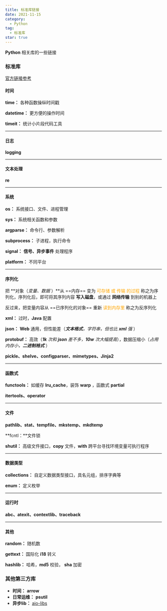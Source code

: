```yaml
---
title: 标准库链接
date: 2021-11-15
category:
  - Python
tag:
  - 标准库
star: true
---
```


**Python** 相关库的一些链接



<!-- more -->

### 标准库

[官方链接参考](https://docs.python.org/zh-cn/3/library/index.html) 

#### 时间

**time：** 各种函数操纵时间戳

**datetime：** 更方便的操作时间

**timeit：** 统计小片段代码工具

---

#### 日志

 **logging** 

---

#### 文本处理

 **re**

---

#### 系统

**os：** 系统接口、文件、进程管理

**sys：** 系统相关函数和参数

**argparse：** 命令行、参数解析

**subprocess：** 子进程，执行命令

**signal：** **信号、异步事件** 处理程序

**platform：** 不同平台

---

#### 序列化

把 **对象（*变量、数据* ）**从 ==内存== 变为 <font color="orange">可存储 或 传输 的过程</font> 称之为序列化，序列化后，即可将其序列内容 **写入磁盘**，或通过 **网络传输** 到别的机器上

反过来，把变量内容从 ==已序列化的对象== 重新  <font color="orange">读到内存里</font> 称之为反序列化

**xml：** 过时，**Java** 配置

**json：** **Web** 通用，但性能差（***文本格式**，字符串，但也比 **xml** 强* ）

**protobuf：** 高效（***1k** 次和 **json** 差不多，**10w** 次大幅提高*），数据压缩小（*占用内存小，**二进制格式*** ）

**pickle、shelve、configparser、mimetypes、Jinja2** 

---

#### 函数式

**functools：** 如缓存 **lru_cache**，装饰  **warp** ，函数式 **partial** 

**itertools、operator**

---

#### 文件

**pathlib、stat、tempfile、mkstemp、mkdtemp**

**fcntl：**文件锁

**shutil：** 高级文件接口，**copy** 文件，**with** 跨平台寻找环境变量可执行程序

---

#### 数据类型

**collections：** 自定义数据类型接口，具名元组，排序字典等 

**enum：** 定义枚举

---

#### 运行时

 **abc、atexit、contextlib、traceback**

---

#### 其他

**random：** 随机数

**gettext：** 国际化 **i18** 转义

**hashlib：** 哈希，**md5** 校验， **sha** 加密

### 其他第三方库

- **时间：** **arrow** 
- **日常运维：** **psutil** 
- **异步lib：** [aio-libs](https://github.com/aio-libs) 